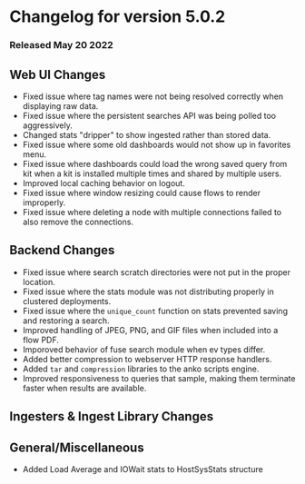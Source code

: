 # Changelog for version 5.0.2

### Released May 20 2022

## Web UI Changes

* Fixed issue where tag names were not being resolved correctly when displaying raw data.
* Fixed issue where the persistent searches API was being polled too aggressively.
* Changed stats "dripper" to show ingested rather than stored data.
* Fixed issue where some old dashboards would not show up in favorites menu.
* Fixed issue where dashboards could load the wrong saved query from kit when a kit is installed multiple times and shared by multiple users.
* Improved local caching behavior on logout.
* Fixed issue where window resizing could cause flows to render improperly.
* Fixed issue where deleting a node with multiple connections failed to also remove the connections.

## Backend Changes

* Fixed issue where search scratch directories were not put in the proper location.
* Fixed issue where the stats module was not distributing properly in clustered deployments.
* Fixed issue where the `unique_count` function on stats prevented saving and restoring a search.
* Improved handling of JPEG, PNG, and GIF files when included into a flow PDF.
* Imporoved behavior of fuse search module when ev types differ.
* Added better compression to webserver HTTP response handlers.
* Added `tar` and `compression` libraries to the anko scripts engine.
* Improved responsiveness to queries that sample, making them terminate faster when results are available.

## Ingesters & Ingest Library Changes


## General/Miscellaneous

* Added Load Average and IOWait stats to HostSysStats structure
